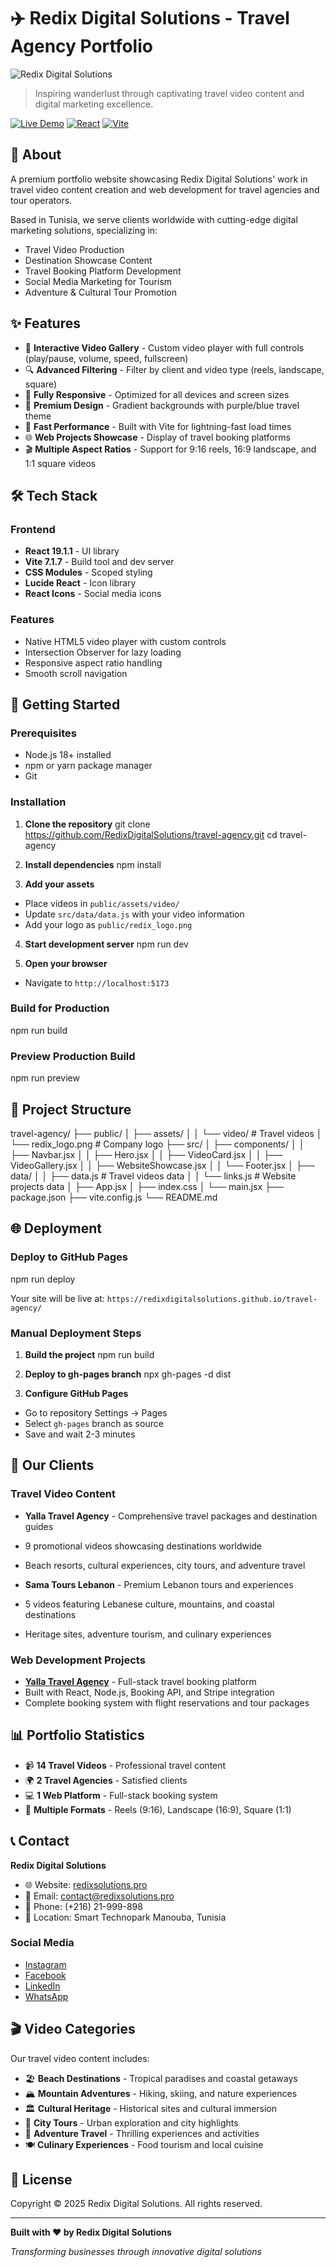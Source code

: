 # ✈️ Redix Digital Solutions - Travel Agency Portfolio

![Redix Digital Solutions](public/redix_logo.png)

> Inspiring wanderlust through captivating travel video content and digital marketing excellence.

[![Live Demo](https://img.shields.io/badge/demo-live-brightgreen)](https://redixdigitalsolutions.github.io/travel-agency/)
[![React](https://img.shields.io/badge/React-19.1.1-blue)](https://reactjs.org/)
[![Vite](https://img.shields.io/badge/Vite-7.1.7-purple)](https://vitejs.dev/)

## 🎯 About

A premium portfolio website showcasing Redix Digital Solutions' work in travel video content creation and web development for travel agencies and tour operators.

Based in Tunisia, we serve clients worldwide with cutting-edge digital marketing solutions, specializing in:
- Travel Video Production
- Destination Showcase Content
- Travel Booking Platform Development
- Social Media Marketing for Tourism
- Adventure & Cultural Tour Promotion

## ✨ Features

- 🎥 **Interactive Video Gallery** - Custom video player with full controls (play/pause, volume, speed, fullscreen)
- 🔍 **Advanced Filtering** - Filter by client and video type (reels, landscape, square)
- 📱 **Fully Responsive** - Optimized for all devices and screen sizes
- 🎨 **Premium Design** - Gradient backgrounds with purple/blue travel theme
- 🚀 **Fast Performance** - Built with Vite for lightning-fast load times
- 🌐 **Web Projects Showcase** - Display of travel booking platforms
- 🎬 **Multiple Aspect Ratios** - Support for 9:16 reels, 16:9 landscape, and 1:1 square videos

## 🛠️ Tech Stack

### Frontend
- **React 19.1.1** - UI library
- **Vite 7.1.7** - Build tool and dev server
- **CSS Modules** - Scoped styling
- **Lucide React** - Icon library
- **React Icons** - Social media icons

### Features
- Native HTML5 video player with custom controls
- Intersection Observer for lazy loading
- Responsive aspect ratio handling
- Smooth scroll navigation

## 🚀 Getting Started

### Prerequisites
- Node.js 18+ installed
- npm or yarn package manager
- Git

### Installation

1. **Clone the repository**
git clone https://github.com/RedixDigitalSolutions/travel-agency.git
cd travel-agency



2. **Install dependencies**
npm install



3. **Add your assets**
- Place videos in `public/assets/video/`
- Update `src/data/data.js` with your video information
- Add your logo as `public/redix_logo.png`

4. **Start development server**
npm run dev



5. **Open your browser**
- Navigate to `http://localhost:5173`

### Build for Production

npm run build



### Preview Production Build

npm run preview



## 📁 Project Structure

travel-agency/
├── public/
│ ├── assets/
│ │ └── video/ # Travel videos
│ └── redix_logo.png # Company logo
├── src/
│ ├── components/
│ │ ├── Navbar.jsx
│ │ ├── Hero.jsx
│ │ ├── VideoCard.jsx
│ │ ├── VideoGallery.jsx
│ │ ├── WebsiteShowcase.jsx
│ │ └── Footer.jsx
│ ├── data/
│ │ ├── data.js # Travel videos data
│ │ └── links.js # Website projects data
│ ├── App.jsx
│ ├── index.css
│ └── main.jsx
├── package.json
├── vite.config.js
└── README.md



## 🌐 Deployment

### Deploy to GitHub Pages

npm run deploy



Your site will be live at: `https://redixdigitalsolutions.github.io/travel-agency/`

### Manual Deployment Steps

1. **Build the project**
npm run build



2. **Deploy to gh-pages branch**
npx gh-pages -d dist



3. **Configure GitHub Pages**
- Go to repository Settings → Pages
- Select `gh-pages` branch as source
- Save and wait 2-3 minutes

## 👥 Our Clients

### Travel Video Content
- **Yalla Travel Agency** - Comprehensive travel packages and destination guides
- 9 promotional videos showcasing destinations worldwide
- Beach resorts, cultural experiences, city tours, and adventure travel

- **Sama Tours Lebanon** - Premium Lebanon tours and experiences
- 5 videos featuring Lebanese culture, mountains, and coastal destinations
- Heritage sites, adventure tourism, and culinary experiences

### Web Development Projects
- **[Yalla Travel Agency](https://www.yallatravelagency.me/)** - Full-stack travel booking platform
- Built with React, Node.js, Booking API, and Stripe integration
- Complete booking system with flight reservations and tour packages

## 📊 Portfolio Statistics

- 📹 **14 Travel Videos** - Professional travel content
- 🌍 **2 Travel Agencies** - Satisfied clients
- 💻 **1 Web Platform** - Full-stack booking system
- 🎥 **Multiple Formats** - Reels (9:16), Landscape (16:9), Square (1:1)

## 📞 Contact

**Redix Digital Solutions**

- 🌐 Website: [redixsolutions.pro](https://redixsolutions.pro/)
- 📧 Email: contact@redixsolutions.pro
- 📱 Phone: (+216) 21-999-898
- 📍 Location: Smart Technopark Manouba, Tunisia

### Social Media
- [Instagram](https://www.instagram.com/redixdigitalsolutions/)
- [Facebook](https://www.facebook.com/profile.php?id=61560535962106)
- [LinkedIn](https://www.linkedin.com/company/redix-digital-solutions/)
- [WhatsApp](https://wa.me/21692861655)

## 🎬 Video Categories

Our travel video content includes:
- 🏖️ **Beach Destinations** - Tropical paradises and coastal getaways
- 🏔️ **Mountain Adventures** - Hiking, skiing, and nature experiences
- 🏛️ **Cultural Heritage** - Historical sites and cultural immersion
- 🌆 **City Tours** - Urban exploration and city highlights
- 🎒 **Adventure Travel** - Thrilling experiences and activities
- 🍽️ **Culinary Experiences** - Food tourism and local cuisine

## 📄 License

Copyright © 2025 Redix Digital Solutions. All rights reserved.

---

**Built with ❤️ by Redix Digital Solutions**

*Transforming businesses through innovative digital solutions*